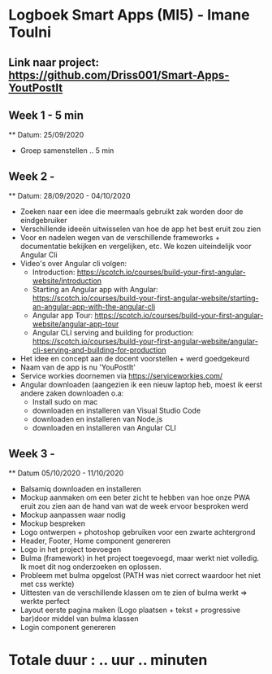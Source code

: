 # Logboek Smart Apps (MI5) - Imane Toulni
## Link naar project: https://github.com/Driss001/Smart-Apps-YoutPostIt

## Week 1 - 5 min 
** Datum: 25/09/2020
* Groep samenstellen .. 5 min 

## Week 2 - 
** Datum: 28/09/2020 - 04/10/2020
* Zoeken naar een idee die meermaals gebruikt zak worden door de eindgebruiker
* Verschillende ideeën uitwisselen van hoe de app het best eruit zou zien
* Voor en nadelen wegen van de verschillende frameworks + documentatie bekijken en vergelijken, etc. We kozen uiteindelijk voor Angular Cli 
* Video's over Angular cli volgen: 
  - Introduction: https://scotch.io/courses/build-your-first-angular-website/introduction
  - Starting an Angular app with Angular: https://scotch.io/courses/build-your-first-angular-website/starting-an-angular-app-with-the-angular-cli
  - Angular app Tour: https://scotch.io/courses/build-your-first-angular-website/angular-app-tour
  - Angular CLI serving and building for production: https://scotch.io/courses/build-your-first-angular-website/angular-cli-serving-and-building-for-production
* Het idee en concept aan de docent voorstellen + werd goedgekeurd 
* Naam van de app is nu 'YouPostIt'
* Service workies doornemen via  https://serviceworkies.com/
* Angular downloaden (aangezien ik een nieuw laptop heb, moest ik eerst andere zaken downloaden o.a:
  - Install sudo on mac
  - downloaden en installeren van Visual Studio Code
  - downloaden en installeren van Node.js
  - downloaden en installeren van Angular CLI

## Week 3 - 
** Datum 05/10/2020 - 11/10/2020
* Balsamiq downloaden en installeren 
* Mockup aanmaken om een beter zicht te hebben van hoe onze PWA eruit zou zien aan de hand van wat de week ervoor besproken werd
* Mockup aanpassen waar nodig
* Mockup bespreken
* Logo ontwerpen + photoshop gebruiken voor een zwarte achtergrond 
* Header, Footer, Home component genereren 
* Logo in het project toevoegen 
* Bulma (framework) in het project toegevoegd, maar werkt niet volledig. Ik moet dit nog onderzoeken en oplossen.
* Probleem met bulma opgelost (PATH was niet correct waardoor het niet met css werkte) 
* Uittesten van de verschillende klassen om te zien of bulma werkt => werkte perfect
* Layout eerste pagina maken (Logo plaatsen + tekst + progressive bar)door middel van bulma klassen 
* Login component genereren 

# Totale duur : .. uur .. minuten
